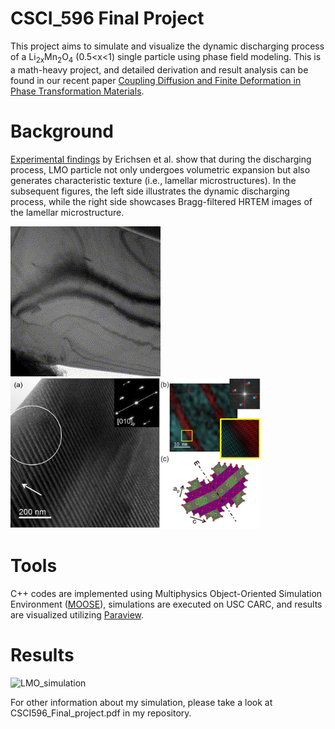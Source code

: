 # CSCI_596 Final Project
This project aims to simulate and visualize the dynamic discharging process of a Li<sub>2x</sub>Mn<sub>2</sub>O<sub>4</sub> (0.5<x<1) single particle using phase field modeling. This is a math-heavy project, and detailed derivation and result analysis can be found in our recent paper [Coupling Diffusion and Finite Deformation in Phase Transformation Materials](https://www.sciencedirect.com/science/article/pii/S0022509623003058).

# Background
[Experimental findings](https://pubs.acs.org/doi/full/10.1021/acsaem.0c00380) by Erichsen et al. show that during the discharging process, LMO particle not only undergoes volumetric expansion but also generates characteristic texture (i.e., lamellar microstructures). In the subsequent figures, the left side illustrates the dynamic discharging process, while the right side showcases Bragg-filtered HRTEM images of the lamellar microstructure.

![LMO_experiment](LMO_experiment.gif) <img src="LMO_Lamellar_microstructure.jpeg" alt="LMO_lamellar_microstructure" width="400"/>
 
# Tools
C++ codes are implemented using Multiphysics Object-Oriented Simulation Environment ([MOOSE](https://mooseframework.inl.gov/index.html)), simulations are executed on USC CARC, and results are visualized utilizing [Paraview](https://www.paraview.org/).

# Results
<img src="LMO_simulation.gif" alt="LMO_simulation" width="800"/>

For other information about my simulation, please take a look at CSCI596_Final_project.pdf in my repository.
